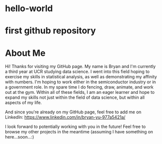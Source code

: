# hello-world
# first github repository
# About Me


Hi! Thanks for visiting my GitHub page. My name is Bryan and I'm currently a third year at UCR studying data science. I went into this field hoping to exercise my skills in statistical analysis, as well as demonstrating my affinity with numbers. I'm hoping to work either in the semiconductor industry or in a government role. In my spare time I do fencing, draw, animate, and work out at the gym. Within all of these fields, I am an eager learner and hope to expand my skills not just within the field of data science, but within all aspects of my life. 

And since you're already on my GitHub page, feel free to add me on LinkedIn: https://www.linkedin.com/in/bryan-yu-977a5421a/

I look forward to potentially working with you in the future! Feel free to browse my other projects in the meantime (assuming I have something on here...soon...:)
